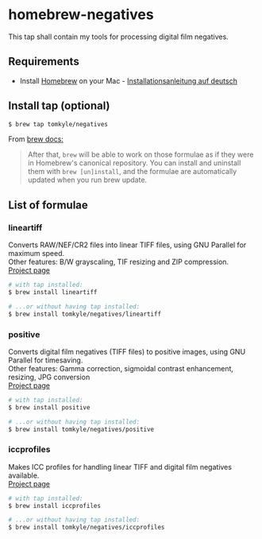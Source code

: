 
# homebrew-negatives

This tap shall contain my tools for processing digital film negatives.

## Requirements

- Install [Homebrew](https://brew.sh/) on your Mac - [Installationsanleitung auf deutsch](https://brew.sh/index_de.html)


## Install tap (optional) 


```bash
$ brew tap tomkyle/negatives
```

From [brew docs:](https://github.com/Homebrew/brew/blob/master/docs/brew-tap.md)

> After that, `brew` will be able to work on those formulae as if they were in Homebrew's canonical repository. You can install and uninstall them with `brew [un]install`, and the formulae are automatically updated when you run brew update. 



## List of formulae


### lineartiff 

Converts RAW/NEF/CR2 files into linear TIFF files, using GNU Parallel for maximum speed.  
Other features: B/W grayscaling, TIF resizing and ZIP compression.  
[Project page](https://github.com/tomkyle/negatives-lineartiff)

```bash
# with tap installed:
$ brew install lineartiff

# ...or without having tap installed:
$ brew install tomkyle/negatives/lineartiff
```

### positive 

Converts digital film negatives (TIFF files) to positive images, using GNU Parallel for timesaving.  
Other features: Gamma correction, sigmoidal contrast enhancement, resizing, JPG conversion  
[Project page](https://github.com/tomkyle/negatives-positive)

```bash
# with tap installed:
$ brew install positive

# ...or without having tap installed:
$ brew install tomkyle/negatives/positive
```

### iccprofiles 

Makes ICC profiles for handling linear TIFF and digital film negatives available.  
[Project page](https://github.com/tomkyle/negatives-iccprofiles)

```bash
# with tap installed:
$ brew install iccprofiles

# ...or without having tap installed:
$ brew install tomkyle/negatives/iccprofiles
```


